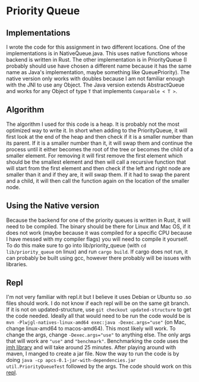 Priority Queue
==============

Implementations
---------------

I wrote the code for this assignment in two different locations.
One of the implementations is in NativeQueue.java.
This uses native functions whose backend is written in Rust.
The other implementation is in PriorityQueue (I probably should use
have chosen a different name because it has the same name as 
Java's implementation, maybe something like QueuePriority). 
The native version only works with doubles because I am not familiar
enough with the JNI to use any Object. The Java version extends 
AbstractQueue and works for any Object of type ``T`` that
implements ``Comparable < T >``.

Algorithm
---------

The algorithm I used for this code is a heap. It is probably
not the most optimized way to write it. In short when adding
to the PriorityQueue, it will first look at the end of the 
heap and then check if it is a smaller number than its parent.
If it is a smaller number than it, it will swap them and continue
the process until it either becomes the root of the tree or
becomes the child of a smaller element. For removing it will
first remove the first element which should be the smallest
element and then will call a recursive function that will start
from the first element and then check if the left and right
node are smaller than it and if they are, it will swap them.
If it had to swap the parent and a child, it will then call 
the function again on the location of the smaller node.

Using the Native version
------------------------

Because the backend for one of the priority queues is written
in Rust, it will need to be compiled. The binary should be
there for Linux and Mac OS, if it does not work (maybe because
it was compiled for a specific CPU because I have messed with
my compiler flags) you will need to compile it yourself. To do
this make sure to go into lib/priority_queue (with 
``cd lib/priority_queue`` on linux) and run ``cargo build``.
If cargo does not run, it can probably be built using gcc, however
there probably will be issues with libraries.

Repl
----

I'm not very familiar with repl.it but I believe it uses 
Debian or Ubuntu so .so files should work. I do not know
if each repl will be on the same git branch. If it is not 
on updated-structure, use ``git checkout updated-structure``
to get the code needed. Ideally all that would need to be run
the code would be is 
``mvn -Plwjgl-natives-linux-amd64 exec:java -Dexec.args="use"``
(on Mac, change linux-amd64 to macos-amd64). This most likely
will work. To change the args, change ``-Dexec.args="use"``
to anything else. The only args that will work are ``"use"`` and 
``"benchmark"``. Benchmarking the code uses the 
[jmh library](https://openjdk.java.net/projects/code-tools/jmh/)
and will take around 25 minutes. After playing around with maven,
I manged to create a jar file. Now the way to run the code is by
doing ``java -cp apcs-0.1-jar-with-dependencies.jar util.PriorityQueueTest``
followed by the args. The code should work on this [repl](https://repl.it/@lmanolache/APCS-1#README.md).
